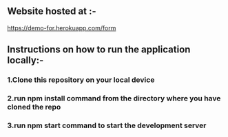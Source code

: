 ## Website hosted at :- 
https://demo-for.herokuapp.com/form

## Instructions on how to run the application locally:-
### 1.Clone this repository on your local device
### 2.run npm install command from the directory where you have cloned the repo
### 3.run npm start command to start the development server
